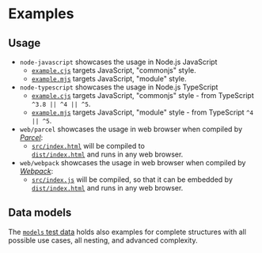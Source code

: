 # Examples

## Usage

* `node-javascript` showcases the usage in Node.js JavaScript
  * [`example.cjs`](node-javascript/example.cjs) targets JavaScript, "commonjs" style.
  * [`example.mjs`](node-javascript/example.mjs) targets JavaScript, "module"   style.
* `node-typescript` showcases the usage in Node.js TypeScript
  * [`example.cjs`](node-typescript/example.cjs) targets JavaScript, "commonjs" style - from TypeScript `^3.8 || ^4 || ^5`.
  * [`example.mjs`](node-typescript/example.mjs) targets JavaScript, "module"   style - from TypeScript `^4 || ^5`.
* `web/parcel` showcases the usage in web browser when compiled by [_Parcel_](https://parceljs.org/):
  * [`src/index.html`](web/parcel/src/index.html) will be compiled to  
    [`dist/index.html`](web/parcel/dist/index.html) and runs in any web browser.
* `web/webpack` showcases the usage in web browser when compiled by [_Webpack_](https://webpack.js.org/):
  * [`src/index.js`](web/webpack/src/index.js) will be compiled, so that it can be embedded by  
    [`dist/index.html`](web/webpack/dist/index.html) and runs in any web browser.

## Data models

The [`models` test data](../tests/_data/models.js) holds also examples for complete structures
with all possible use cases, all nesting, and advanced complexity.
